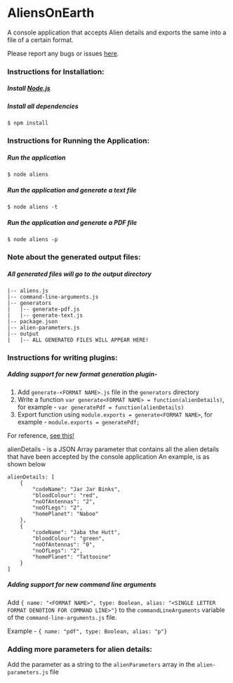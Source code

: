 # AliensOnEarth
A console application that accepts Alien details and exports the same into a file of a certain format. 

Please report any bugs or issues [here](https://github.com/kishore-narendran/AliensOnEarth/issues).

### Instructions for Installation:
##### Install [Node.js](https://nodejs.org/download/)
##### Install all dependencies
    $ npm install


### Instructions for Running the Application:
##### Run the application
    $ node aliens
##### Run the application and generate a text file
    $ node aliens -t
##### Run the application and generate a PDF file
    $ node aliens -p


### Note about the generated output files:
##### All generated files will go to the output directory

    |-- aliens.js
    |-- command-line-arguments.js
    |--	generators
    |	|-- generate-pdf.js
    |	|-- generate-text.js
    |-- package.json
    |-- alien-parameters.js
    |-- output
    |   |-- ALL GENERATED FILES WILL APPEAR HERE!

### Instructions for writing plugins:

##### Adding support for new format generation plugin- 

1. Add `generate-<FORMAT NAME>.js` file in the `generators` directory
2. Write a function `var generate<FORMAT NAME> = function(alienDetails)`, for example - `var generatePdf = function(alienDetails)`
3. Export function using `module.exports = generate<FORMAT NAME>`, for example - `module.exports = generatePdf;`

For reference, [see this!](https://github.com/kishore-narendran/AliensOnEarth/blob/master/generators/generate-pdf.js)

alienDetails - is a JSON Array parameter that contains all the alien details that have been accepted by the console application
An example, is as shown below

```
alienDetails: [
	{
		"codeName": "Jar Jar Binks",
		"bloodColour": "red",
		"noOfAntennas": "2",
		"noOfLegs": "2",
		"homePlanet": "Naboo"
	},
	{
		"codeName": "Jaba the Hutt",
		"bloodColour": "green",
		"noOfAntennas": "0",
		"noOfLegs": "2",
		"homePlanet": "Tattooine"
	}
]
```

##### Adding support for new command line arguments 

Add `{ name: "<FORMAT NAME>", type: Boolean, alias: "<SINGLE LETTER FORMAT DENOTION FOR COMMAND LINE>"}` to the `commandLineArguments` variable of the `command-line-arguments.js` file.

Example - `{ name: "pdf", type: Boolean, alias: "p"}`


### Adding more parameters for alien details:

Add the parameter as a string to the `alienParameters` array in the `alien-parameters.js` file
